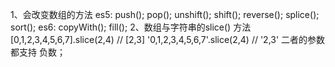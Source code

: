 1、会改变数组的方法
    es5:
    push(); pop(); unshift(); shift(); reverse(); splice(); sort();
    es6:
    copyWith(); fill();
2、数组与字符串的slice() 方法
    [0,1,2,3,4,5,6,7].slice(2,4) // [2,3]
    '0,1,2,3,4,5,6,7'.slice(2,4) // '2,3'
    二者的参数都支持 负数；